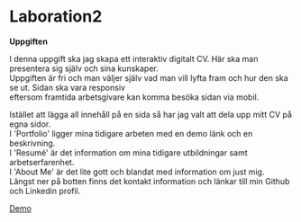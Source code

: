 # Laboration2

**Uppgiften**

I denna uppgift ska jag skapa ett interaktiv digitalt CV. Här ska man presentera sig själv och sina kunskaper. <br/>
Uppgiften är fri och man väljer själv vad man vill lyfta fram och hur den ska se ut. Sidan ska vara responsiv <br/>
eftersom framtida arbetsgivare kan komma besöka sidan via mobil. 


Istället att lägga all innehåll på en sida så har jag valt att dela upp mitt CV på egna sidor. <br/>
I 'Portfolio' ligger mina tidigare arbeten med en demo länk och en beskrivning. <br/>
I 'Resumé' är det information om mina tidigare utbildningar samt arbetserfarenhet. <br/>
I 'About Me' är det lite gott och blandat med information om just mig. <br/>
Längst ner på botten finns det kontakt information och länkar till min Github och Linkedin profil.


[Demo](https://elinarnten.github.io/Laboration2/)
